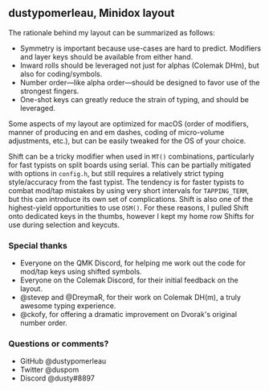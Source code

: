 ## dustypomerleau, Minidox layout

The rationale behind my layout can be summarized as follows:

- Symmetry is important because use-cases are hard to predict. Modifiers and layer keys should be available from either hand.
- Inward rolls should be leveraged not just for alphas (Colemak DHm), but also for coding/symbols.
- Number order—like alpha order—should be designed to favor use of the strongest fingers.
- One-shot keys can greatly reduce the strain of typing, and should be leveraged.

Some aspects of my layout are optimized for macOS (order of modifiers, manner of producing en and em dashes, coding of micro-volume adjustments, etc.), but can be easily tweaked for the OS of your choice.

Shift can be a tricky modifier when used in `MT()` combinations, particularly for fast typists on split boards using serial. This can be partially mitigated with options in `config.h`, but still requires a relatively strict typing style/accuracy from the fast typist. The tendency is for faster typists to combat mod/tap mistakes by using very short intervals for `TAPPING_TERM`, but this can introduce its own set of complications. Shift is also one of the highest-yield opportunities to use `OSM()`. For these reasons, I pulled Shift onto dedicated keys in the thumbs, however I kept my home row Shifts for use during selection and keycuts. 

### Special thanks

- Everyone on the QMK Discord, for helping me work out the code for mod/tap keys using shifted symbols.
- Everyone on the Colemak Discord, for their initial feedback on the layout.
- @stevep and @DreymaR, for their work on Colemak DH(m), a truly awesome typing experience.
- @ckofy, for offering a dramatic improvement on Dvorak's original number order.

### Questions or comments?

- GitHub @dustypomerleau
- Twitter @duspom
- Discord @dusty#8897
